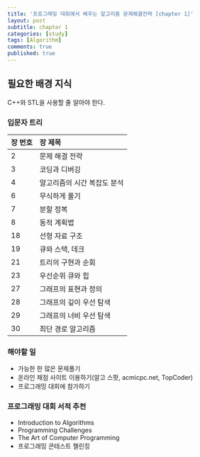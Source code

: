 ```yaml
---
title: '프로그래밍 대회에서 배우는 알고리즘 문제해결전략 [chapter 1]'
layout: post
subtitle: chapter 1
categories: [study]
tags: [Algorithm]
comments: true
published: true
---
```

## 필요한 배경 지식
C++와 STL을 사용할 줄 알아야 한다.

### 입문자 트리
| 장 번호 | 장 제목 |  
| :-- | :--- |  
| 2 | 문제 해결 전략 |  
| 3 | 코딩과 디버깅 |  
| 4 | 알고리즘의 시간 복잡도 분석 |  
| 6 | 무식하게 풀기 |  
| 7 | 분할 정복 |  
| 8 | 동적 계획법 |  
| 18 | 선형 자료 구조 |  
| 19 | 큐와 스택, 데크 |  
| 21 | 트리의 구현과 순회 |  
| 23 | 우선순위 큐와 힙 |  
| 27 | 그래프의 표현과 정의 |  
| 28 | 그래프의 깊이 우선 탐색 |  
| 29 | 그래프의 너비 우선 탐색 |  
| 30 | 최단 경로 알고리즘 |  

### 해야할 일
- 가능한 한 많은 문제풀기
- 온라인 채점 사이트 이용하기(알고 스팟, acmicpc.net, TopCoder)
- 프로그래밍 대회에 참가하기

### 프로그래밍 대회 서적 추천
- Introduction to Algorithms
- Programming Challenges
- The Art of Computer Programming
- 프로그래밍 콘테스트 챌린징
